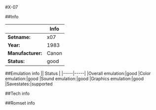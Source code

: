 #X-07

##Info

||Info|
|-----|-----|
|**Setname:**|x07
|**Year:**|1983
|**Manufacturer:**|Canon
|**Status:**|good

##Emulation info
|| Status |
|-----|-----|
|Overall emulation:|good
|Color emulation:|good
|Sound emulation:|good
|Graphics emulation:|good
|Savestates:|supported

##Tech info

##Romset info

<!--- START OF EDITED COMMENT DO NOT TOUCH TEXT ABOVE-->
